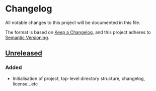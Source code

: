 # Changelog

All notable changes to this project will be documented in this file.

The format is based on [Keep a Changelog](https://keepachangelog.com/en/1.0.0/),
and this project adheres to [Semantic Versioning](https://semver.org/spec/v2.0.0.html).

## [Unreleased]

### Added

* Initialisation of project, top-level directory structure, changelog, license...etc 

[unreleased]: https://github.com/aedart/bashy/compare/HEAD
